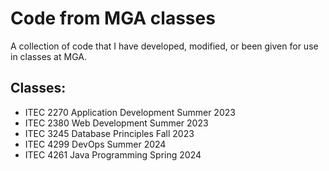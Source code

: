 # Code from MGA classes

A collection of code that I have developed, modified, or been given for use in classes at MGA.

## Classes:

- ITEC 2270 Application Development Summer 2023
- ITEC 2380 Web Development Summer 2023
- ITEC 3245 Database Principles Fall 2023
- ITEC 4299 DevOps Summer 2024
- ITEC 4261 Java Programming Spring 2024
